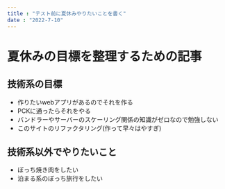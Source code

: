 ```yaml
---
title : "テスト前に夏休みやりたいことを書く"
date : "2022-7-10"
---
```


# 夏休みの目標を整理するための記事

## 技術系の目標

- 作りたいwebアプリがあるのでそれを作る
- PCKに通ったらそれをやる
- バンドラーやサーバーのスケーリング関係の知識がゼロなので勉強しない
- このサイトのリファクタリング(作って早々はやすぎ)

## 技術系以外でやりたいこと

- ぼっち焼き肉をしたい
- 泊まる系のぼっち旅行をしたい




